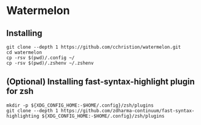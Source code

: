# Watermelon

## Installing

	git clone --depth 1 https://github.com/cchristion/watermelon.git
	cd watermelon
	cp -rsv $(pwd)/.config ~/
	cp -rsv $(pwd)/.zshenv ~/.zshenv

## (Optional) Installing fast-syntax-highlight plugin for zsh

	mkdir -p ${XDG_CONFIG_HOME:-$HOME/.config}/zsh/plugins
	git clone --depth 1 https://github.com/zdharma-continuum/fast-syntax-highlighting ${XDG_CONFIG_HOME:-$HOME/.config}/zsh/plugins
